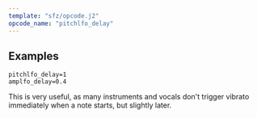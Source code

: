 ```yaml
---
template: "sfz/opcode.j2"
opcode_name: "pitchlfo_delay"
---
```

## Examples

```sfz
pitchlfo_delay=1
amplfo_delay=0.4
```

This is very useful, as many instruments and vocals don't trigger vibrato
immediately when a note starts, but slightly later.
